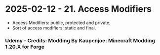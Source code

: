# 2025-02-12 - 21. Access Modifiers
* Access Modifiers: public, protected and private;
* Sort of access modifiers: static and final.

### Udemy - Credits: Modding By Kaupenjoe: Minecraft Modding 1.20.X for Forge
